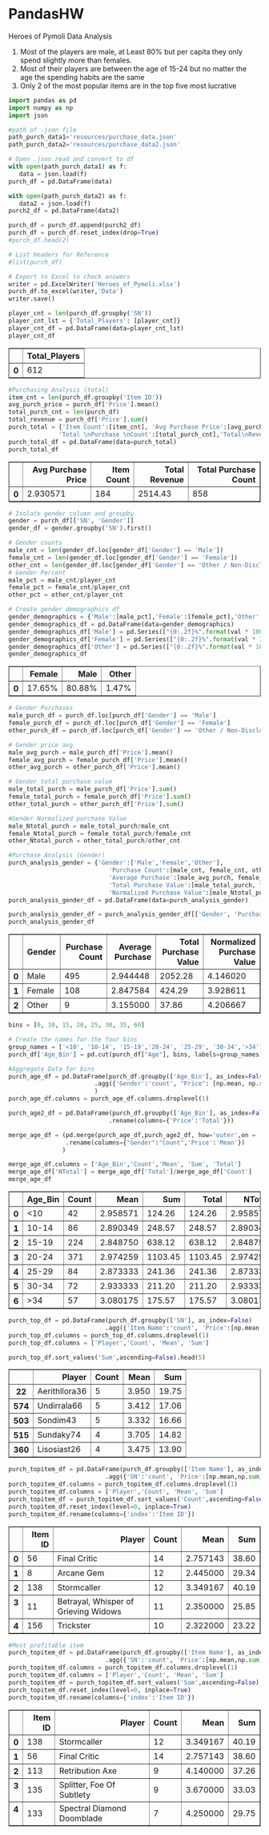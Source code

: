 # PandasHW
Heroes of Pymoli Data Analysis
1. Most of the players are male, at Least 80% but per capita they only spend slightly more than females. 
2. Most of their players are between the age of 15-24 but no matter the age the spending habits are the same
3. Only 2 of the most popular items are in the top five most lucrative


```python
import pandas as pd
import numpy as np
import json
```


```python
#path of .json file
path_purch_data1='resources/purchase_data.json'
path_purch_data2='resources/purchase_data2.json'
```


```python
# Open .json read and convert to df
with open(path_purch_data1) as f:
   data = json.load(f)
purch_df = pd.DataFrame(data)

with open(path_purch_data2) as f:
   data2 = json.load(f)
purch2_df = pd.DataFrame(data2)
```


```python
purch_df = purch_df.append(purch2_df)
purch_df = purch_df.reset_index(drop=True)
#purch_df.head(2)
```


```python
# List Headers for Reference
#list(purch_df)
```


```python
# Export to Excel to check answers
writer = pd.ExcelWriter('Heroes_of_Pymoli.xlsx')
purch_df.to_excel(writer,'Data')
writer.save()
```


```python
player_cnt = len(purch_df.groupby('SN'))
player_cnt_lst = {'Total_Players': [player_cnt]}
player_cnt_df = pd.DataFrame(data=player_cnt_lst)
player_cnt_df
```




<div>
<style>
    .dataframe thead tr:only-child th {
        text-align: right;
    }

    .dataframe thead th {
        text-align: left;
    }

    .dataframe tbody tr th {
        vertical-align: top;
    }
</style>
<table border="1" class="dataframe">
  <thead>
    <tr style="text-align: right;">
      <th></th>
      <th>Total_Players</th>
    </tr>
  </thead>
  <tbody>
    <tr>
      <th>0</th>
      <td>612</td>
    </tr>
  </tbody>
</table>
</div>




```python
#Purchasing Analysis (total)
item_cnt = len(purch_df.groupby('Item ID'))
avg_purch_price = purch_df['Price'].mean()
total_purch_cnt = len(purch_df)
total_revenue = purch_df['Price'].sum()
purch_total = {'Item Count':[item_cnt], 'Avg Purchase Price':[avg_purch_price],
              'Total \nPurchase \nCount':[total_purch_cnt],'Total\nRevenue':[total_revenue]}
purch_total_df = pd.DataFrame(data=purch_total)
purch_total_df
```




<div>
<style>
    .dataframe thead tr:only-child th {
        text-align: right;
    }

    .dataframe thead th {
        text-align: left;
    }

    .dataframe tbody tr th {
        vertical-align: top;
    }
</style>
<table border="1" class="dataframe">
  <thead>
    <tr style="text-align: right;">
      <th></th>
      <th>Avg Purchase Price</th>
      <th>Item Count</th>
      <th>Total
Revenue</th>
      <th>Total 
Purchase 
Count</th>
    </tr>
  </thead>
  <tbody>
    <tr>
      <th>0</th>
      <td>2.930571</td>
      <td>184</td>
      <td>2514.43</td>
      <td>858</td>
    </tr>
  </tbody>
</table>
</div>




```python
# Isolate gender column and groupby
gender = purch_df[['SN', 'Gender']]
gender_df = gender.groupby('SN').first()
```


```python
# Gender counts
male_cnt = len(gender_df.loc[gender_df['Gender'] == 'Male'])
female_cnt = len(gender_df.loc[gender_df['Gender'] == 'Female'])
other_cnt = len(gender_df.loc[gender_df['Gender'] == 'Other / Non-Disclosed'])
# Gender Percent
male_pct = male_cnt/player_cnt
female_pct = female_cnt/player_cnt
other_pct = other_cnt/player_cnt
```


```python
# Create gender demographics df
gender_demographics = {'Male':[male_pct],'Female':[female_pct],'Other':[other_pct]}
gender_demographics_df = pd.DataFrame(data=gender_demographics)
gender_demographics_df['Male'] = pd.Series(["{0:.2f}%".format(val * 100) for val in gender_demographics_df['Male']], index = gender_demographics_df.index)
gender_demographics_df['Female'] = pd.Series(["{0:.2f}%".format(val * 100) for val in gender_demographics_df['Female']], index = gender_demographics_df.index)
gender_demographics_df['Other'] = pd.Series(["{0:.2f}%".format(val * 100) for val in gender_demographics_df['Other']], index = gender_demographics_df.index)
gender_demographics_df
```




<div>
<style>
    .dataframe thead tr:only-child th {
        text-align: right;
    }

    .dataframe thead th {
        text-align: left;
    }

    .dataframe tbody tr th {
        vertical-align: top;
    }
</style>
<table border="1" class="dataframe">
  <thead>
    <tr style="text-align: right;">
      <th></th>
      <th>Female</th>
      <th>Male</th>
      <th>Other</th>
    </tr>
  </thead>
  <tbody>
    <tr>
      <th>0</th>
      <td>17.65%</td>
      <td>80.88%</td>
      <td>1.47%</td>
    </tr>
  </tbody>
</table>
</div>




```python
# Gender Purchases
male_purch_df = purch_df.loc[purch_df['Gender'] == 'Male']
female_purch_df = purch_df.loc[purch_df['Gender'] == 'Female']
other_purch_df = purch_df.loc[purch_df['Gender'] == 'Other / Non-Disclosed']

# Gender price avg
male_avg_purch = male_purch_df['Price'].mean()
female_avg_purch = female_purch_df['Price'].mean()
other_avg_purch = other_purch_df['Price'].mean()

# Gender total purchase value
male_total_purch = male_purch_df['Price'].sum()
female_total_purch = female_purch_df['Price'].sum()
other_total_purch = other_purch_df['Price'].sum()

#Gender Normalized purchase Value
male_Ntotal_purch = male_total_purch/male_cnt
female_Ntotal_purch = female_total_purch/female_cnt
other_Ntotal_purch = other_total_purch/other_cnt
```


```python
#Purchase Analysis (Gender)
purch_analysis_gender = {'Gender':['Male','Female','Other'],
                            'Purchase Count':[male_cnt, female_cnt, other_cnt],
                            'Average Purchase':[male_avg_purch, female_avg_purch, other_avg_purch],
                            'Total Purchase Value':[male_total_purch, female_total_purch, other_total_purch],
                            'Normalized Purchase Value':[male_Ntotal_purch, female_Ntotal_purch, other_Ntotal_purch]}
purch_analysis_gender_df = pd.DataFrame(data=purch_analysis_gender)
```


```python
purch_analysis_gender_df = purch_analysis_gender_df[['Gender', 'Purchase Count','Average Purchase', 'Total Purchase Value','Normalized Purchase Value']]
purch_analysis_gender_df
```




<div>
<style>
    .dataframe thead tr:only-child th {
        text-align: right;
    }

    .dataframe thead th {
        text-align: left;
    }

    .dataframe tbody tr th {
        vertical-align: top;
    }
</style>
<table border="1" class="dataframe">
  <thead>
    <tr style="text-align: right;">
      <th></th>
      <th>Gender</th>
      <th>Purchase Count</th>
      <th>Average Purchase</th>
      <th>Total Purchase Value</th>
      <th>Normalized Purchase Value</th>
    </tr>
  </thead>
  <tbody>
    <tr>
      <th>0</th>
      <td>Male</td>
      <td>495</td>
      <td>2.944448</td>
      <td>2052.28</td>
      <td>4.146020</td>
    </tr>
    <tr>
      <th>1</th>
      <td>Female</td>
      <td>108</td>
      <td>2.847584</td>
      <td>424.29</td>
      <td>3.928611</td>
    </tr>
    <tr>
      <th>2</th>
      <td>Other</td>
      <td>9</td>
      <td>3.155000</td>
      <td>37.86</td>
      <td>4.206667</td>
    </tr>
  </tbody>
</table>
</div>




```python
bins = [0, 10, 15, 20, 25, 30, 35, 60]

# Create the names for the four bins
group_names = ['<10', '10-14', '15-19','20-24', '25-29', '30-34','>34']
purch_df['Age_Bin'] = pd.cut(purch_df["Age"], bins, labels=group_names)
```


```python
#Aggregate Data for bins
purch_age_df = pd.DataFrame(purch_df.groupby(['Age_Bin'], as_index=False)
                        .agg({'Gender':'count', "Price": [np.mean, np.sum]})
                        )
purch_age_df.columns = purch_age_df.columns.droplevel(1)
```


```python
purch_age2_df = pd.DataFrame(purch_df.groupby(['Age_Bin'], as_index=False)['Price'].sum()
                            .rename(columns={'Price':'Total'}))

merge_age_df = (pd.merge(purch_age_df,purch_age2_df, how='outer',on = 'Age_Bin')
                .rename(columns={"Gender":"Count",'Price':'Mean'})
               )

merge_age_df.columns = ['Age_Bin','Count','Mean', 'Sum', 'Total']
merge_age_df['NTotal'] = merge_age_df['Total']/merge_age_df['Count']
merge_age_df
```




<div>
<style>
    .dataframe thead tr:only-child th {
        text-align: right;
    }

    .dataframe thead th {
        text-align: left;
    }

    .dataframe tbody tr th {
        vertical-align: top;
    }
</style>
<table border="1" class="dataframe">
  <thead>
    <tr style="text-align: right;">
      <th></th>
      <th>Age_Bin</th>
      <th>Count</th>
      <th>Mean</th>
      <th>Sum</th>
      <th>Total</th>
      <th>NTotal</th>
    </tr>
  </thead>
  <tbody>
    <tr>
      <th>0</th>
      <td>&lt;10</td>
      <td>42</td>
      <td>2.958571</td>
      <td>124.26</td>
      <td>124.26</td>
      <td>2.958571</td>
    </tr>
    <tr>
      <th>1</th>
      <td>10-14</td>
      <td>86</td>
      <td>2.890349</td>
      <td>248.57</td>
      <td>248.57</td>
      <td>2.890349</td>
    </tr>
    <tr>
      <th>2</th>
      <td>15-19</td>
      <td>224</td>
      <td>2.848750</td>
      <td>638.12</td>
      <td>638.12</td>
      <td>2.848750</td>
    </tr>
    <tr>
      <th>3</th>
      <td>20-24</td>
      <td>371</td>
      <td>2.974259</td>
      <td>1103.45</td>
      <td>1103.45</td>
      <td>2.974259</td>
    </tr>
    <tr>
      <th>4</th>
      <td>25-29</td>
      <td>84</td>
      <td>2.873333</td>
      <td>241.36</td>
      <td>241.36</td>
      <td>2.873333</td>
    </tr>
    <tr>
      <th>5</th>
      <td>30-34</td>
      <td>72</td>
      <td>2.933333</td>
      <td>211.20</td>
      <td>211.20</td>
      <td>2.933333</td>
    </tr>
    <tr>
      <th>6</th>
      <td>&gt;34</td>
      <td>57</td>
      <td>3.080175</td>
      <td>175.57</td>
      <td>175.57</td>
      <td>3.080175</td>
    </tr>
  </tbody>
</table>
</div>




```python
purch_top_df = pd.DataFrame(purch_df.groupby(['SN'], as_index=False)
                           .agg({'Item Name':'count', 'Price':[np.mean,np.sum]}))
purch_top_df.columns = purch_top_df.columns.droplevel(1)
purch_top_df.columns = ['Player','Count', 'Mean', 'Sum']

purch_top_df.sort_values('Sum',ascending=False).head(5)

```




<div>
<style>
    .dataframe thead tr:only-child th {
        text-align: right;
    }

    .dataframe thead th {
        text-align: left;
    }

    .dataframe tbody tr th {
        vertical-align: top;
    }
</style>
<table border="1" class="dataframe">
  <thead>
    <tr style="text-align: right;">
      <th></th>
      <th>Player</th>
      <th>Count</th>
      <th>Mean</th>
      <th>Sum</th>
    </tr>
  </thead>
  <tbody>
    <tr>
      <th>22</th>
      <td>Aerithllora36</td>
      <td>5</td>
      <td>3.950</td>
      <td>19.75</td>
    </tr>
    <tr>
      <th>574</th>
      <td>Undirrala66</td>
      <td>5</td>
      <td>3.412</td>
      <td>17.06</td>
    </tr>
    <tr>
      <th>503</th>
      <td>Sondim43</td>
      <td>5</td>
      <td>3.332</td>
      <td>16.66</td>
    </tr>
    <tr>
      <th>515</th>
      <td>Sundaky74</td>
      <td>4</td>
      <td>3.705</td>
      <td>14.82</td>
    </tr>
    <tr>
      <th>360</th>
      <td>Lisosiast26</td>
      <td>4</td>
      <td>3.475</td>
      <td>13.90</td>
    </tr>
  </tbody>
</table>
</div>




```python
purch_topitem_df = pd.DataFrame(purch_df.groupby(['Item Name'], as_index=False)
                           .agg({'SN':'count', 'Price':[np.mean,np.sum]}))
purch_topitem_df.columns = purch_topitem_df.columns.droplevel(1)
purch_topitem_df.columns = ['Player','Count', 'Mean', 'Sum']
purch_topitem_df = purch_topitem_df.sort_values('Count',ascending=False).head(5)
purch_topitem_df.reset_index(level=0, inplace=True)
purch_topitem_df.rename(columns={'index':'Item ID'})
```




<div>
<style>
    .dataframe thead tr:only-child th {
        text-align: right;
    }

    .dataframe thead th {
        text-align: left;
    }

    .dataframe tbody tr th {
        vertical-align: top;
    }
</style>
<table border="1" class="dataframe">
  <thead>
    <tr style="text-align: right;">
      <th></th>
      <th>Item ID</th>
      <th>Player</th>
      <th>Count</th>
      <th>Mean</th>
      <th>Sum</th>
    </tr>
  </thead>
  <tbody>
    <tr>
      <th>0</th>
      <td>56</td>
      <td>Final Critic</td>
      <td>14</td>
      <td>2.757143</td>
      <td>38.60</td>
    </tr>
    <tr>
      <th>1</th>
      <td>8</td>
      <td>Arcane Gem</td>
      <td>12</td>
      <td>2.445000</td>
      <td>29.34</td>
    </tr>
    <tr>
      <th>2</th>
      <td>138</td>
      <td>Stormcaller</td>
      <td>12</td>
      <td>3.349167</td>
      <td>40.19</td>
    </tr>
    <tr>
      <th>3</th>
      <td>11</td>
      <td>Betrayal, Whisper of Grieving Widows</td>
      <td>11</td>
      <td>2.350000</td>
      <td>25.85</td>
    </tr>
    <tr>
      <th>4</th>
      <td>156</td>
      <td>Trickster</td>
      <td>10</td>
      <td>2.322000</td>
      <td>23.22</td>
    </tr>
  </tbody>
</table>
</div>




```python
#Most profitable item
purch_topitem_df = pd.DataFrame(purch_df.groupby(['Item Name'], as_index=False)
                           .agg({'SN':'count', 'Price':[np.mean,np.sum]}))
purch_topitem_df.columns = purch_topitem_df.columns.droplevel(1)
purch_topitem_df.columns = ['Player','Count', 'Mean', 'Sum']
purch_topitem_df = purch_topitem_df.sort_values('Sum',ascending=False).head(5)
purch_topitem_df.reset_index(level=0, inplace=True)
purch_topitem_df.rename(columns={'index':'Item ID'})
```




<div>
<style>
    .dataframe thead tr:only-child th {
        text-align: right;
    }

    .dataframe thead th {
        text-align: left;
    }

    .dataframe tbody tr th {
        vertical-align: top;
    }
</style>
<table border="1" class="dataframe">
  <thead>
    <tr style="text-align: right;">
      <th></th>
      <th>Item ID</th>
      <th>Player</th>
      <th>Count</th>
      <th>Mean</th>
      <th>Sum</th>
    </tr>
  </thead>
  <tbody>
    <tr>
      <th>0</th>
      <td>138</td>
      <td>Stormcaller</td>
      <td>12</td>
      <td>3.349167</td>
      <td>40.19</td>
    </tr>
    <tr>
      <th>1</th>
      <td>56</td>
      <td>Final Critic</td>
      <td>14</td>
      <td>2.757143</td>
      <td>38.60</td>
    </tr>
    <tr>
      <th>2</th>
      <td>113</td>
      <td>Retribution Axe</td>
      <td>9</td>
      <td>4.140000</td>
      <td>37.26</td>
    </tr>
    <tr>
      <th>3</th>
      <td>135</td>
      <td>Splitter, Foe Of Subtlety</td>
      <td>9</td>
      <td>3.670000</td>
      <td>33.03</td>
    </tr>
    <tr>
      <th>4</th>
      <td>133</td>
      <td>Spectral Diamond Doomblade</td>
      <td>7</td>
      <td>4.250000</td>
      <td>29.75</td>
    </tr>
  </tbody>
</table>
</div>


